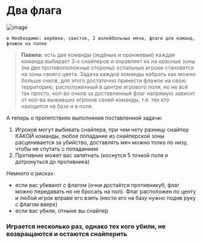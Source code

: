 # Два флага

![image](https://github.com/user-attachments/assets/ab242b5e-65b9-489b-b781-0e464882db3c)

```
⚙ Необходимо: верёвки, свисток, 2 волейбольных мяча, флаги для команд, флажок на палке
```
> **Павила:**  есть две команды (зедёные и оранжевые) каждая команда выбирает 3-х снайперов и оправляет их на красные зоны (на две противоположные стороны) остальные игроки становятся на зоны своего цвета. Задача каждой команды набрать как можно больше очков, для этого достаточно принести флажок на свою территорию, расположенный в центре игрового поля, но не всё так просто, кол-во очков за доставленный флаг напрямую зависит от кол-ва выживших игроков своей команды, т.е. тех кто находится на базе и в поле. 

А теперь о препятствиях выполнения поставленной задачи:
1. Игроков могут выбивать снайпера, при чем нету разницу снайпер КАКОЙ команды, любое попадание из снайперской зоны расценивается за убийство, доставлять мяч можно толко по низу, чтобы не спутать с попаданием
2. Противник может вас запятнать (коснутся 5 точкой поля и дотронуться до противника)

Немного о рисках:
- если вас убивают с флагом (очки достаётся противникуб, флаг можно передавать но не бросать на пол). Флаг расположен по центу и любой игрок вправе его взять (нести его на базу нужно поднв руку с флагом вверх)
- если вас убили, отныне вы снайпер  

### Играется несколько раз, однако тех кого убили, не возвращаются и остаются снайперить
